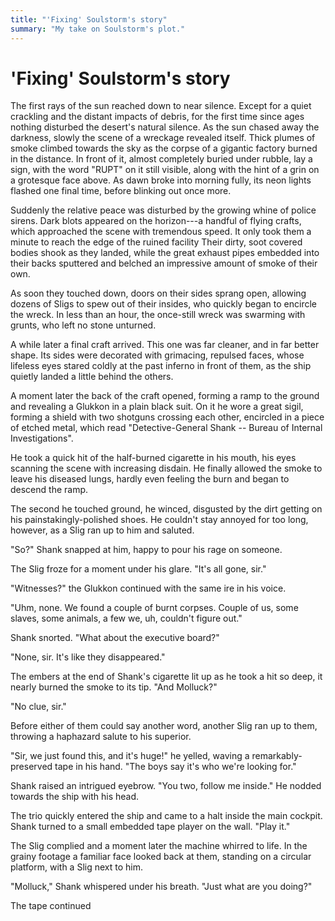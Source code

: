 ```yaml
---
title: "'Fixing' Soulstorm's story"
summary: "My take on Soulstorm's plot."
---
```


# 'Fixing' Soulstorm's story

The first rays of the sun reached down to near silence. Except for a quiet crackling and the distant impacts of debris, for the first time since ages nothing disturbed the desert's natural silence. As the sun chased away the darkness, slowly the scene of a wreckage revealed itself. Thick plumes of smoke climbed towards the sky as the corpse of a gigantic factory burned in the distance. In front of it, almost completely buried under rubble, lay a sign, with the word "RUPT" on it still visible, along with the hint of a grin on a grotesque face above. As dawn broke into morning fully, its neon lights flashed one final time, before blinking out once more.

Suddenly the relative peace was disturbed by the growing whine of police sirens. Dark blots appeared on the horizon---a handful of flying crafts, which approached the scene with tremendous speed. It only took them a minute to reach the edge of the ruined facility Their dirty, soot covered bodies shook as they landed, while the great exhaust pipes embedded into their backs sputtered and belched an impressive amount of smoke of their own.

As soon they touched down, doors on their sides sprang open, allowing dozens of Sligs to spew out of their insides, who quickly began to encircle the wreck. In less than an hour, the once-still wreck was swarming with grunts, who left no stone unturned.

A while later a final craft arrived. This one was far cleaner, and in far better shape. Its sides were decorated with grimacing, repulsed faces, whose lifeless eyes stared coldly at the past inferno in front of them, as the ship quietly landed a little behind the others.

A moment later the back of the craft opened, forming a ramp to the ground and revealing a Glukkon in a plain black suit. On it he wore a great sigil, forming a shield with two shotguns crossing each other, encircled in a piece of etched metal, which read "Detective-General Shank -- Bureau of Internal Investigations".

He took a quick hit of the half-burned cigarette in his mouth, his eyes scanning the scene with increasing disdain. He finally allowed the smoke to leave his diseased lungs, hardly even feeling the burn and began to descend the ramp.

The second he touched ground, he winced, disgusted by the dirt getting on his painstakingly-polished shoes. He couldn't stay annoyed for too long, however, as a Slig ran up to him and saluted.

"So?" Shank snapped at him, happy to pour his rage on someone.

The Slig froze for a moment under his glare. "It's all gone, sir."

"Witnesses?" the Glukkon continued with the same ire in his voice.

"Uhm, none. We found a couple of burnt corpses. Couple of us, some slaves, some animals, a few we, uh, couldn't figure out."

Shank snorted. "What about the executive board?"

"None, sir. It's like they disappeared."

The embers at the end of Shank's cigarette lit up as he took a hit so deep, it nearly burned the smoke to its tip. "And Molluck?"

"No clue, sir."

Before either of them could say another word, another Slig ran up to them, throwing a haphazard salute to his superior.

"Sir, we just found this, and it's huge!" he yelled, waving a remarkably-preserved tape in his hand. "The boys say it's who we're looking for."

Shank raised an intrigued eyebrow. "You two, follow me inside." He nodded towards the ship with his head.

The trio quickly entered the ship and came to a halt inside the main cockpit. Shank turned to a small embedded tape player on the wall. "Play it."

The Slig complied and a moment later the machine whirred to life. In the grainy footage a familiar face looked back at them, standing on a circular platform, with a Slig next to him.

"Molluck," Shank whispered under his breath. "Just what are you doing?"

The tape continued
